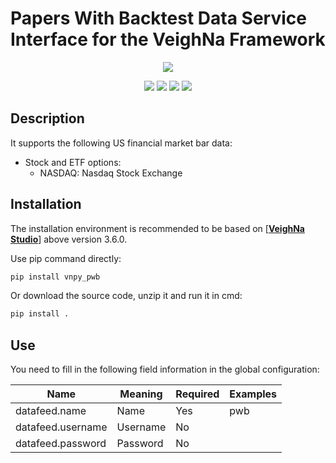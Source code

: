 # Papers With Backtest Data Service Interface for the VeighNa Framework

<p align="center">
  <img src ="https://vnpy.oss-cn-shanghai.aliyuncs.com/vnpy-logo.png"/>
</p>

<p align="center">
    <img src ="https://img.shields.io/badge/version-2.10.15.3-blueviolet.svg"/>
    <img src ="https://img.shields.io/badge/platform-windows|linux|macos-yellow.svg"/>
    <img src ="https://img.shields.io/badge/python-3.7|3.8|3.9|3.10-blue.svg" />
    <img src ="https://img.shields.io/github/license/vnpy/vnpy.svg?color=orange"/>
</p>

## Description

It supports the following US financial market bar data:

* Stock and ETF options:
  * NASDAQ: Nasdaq Stock Exchange


## Installation

The installation environment is recommended to be based on [[**VeighNa Studio**](https://github.com/paperswithbacktest/vnpy)] above version 3.6.0.

Use pip command directly:

```bash
pip install vnpy_pwb
```

Or download the source code, unzip it and run it in cmd:

```bash
pip install .
```

## Use

You need to fill in the following field information in the global configuration:

| Name              | Meaning  | Required | Examples     |
|-------------------|----------|----------|--------------|
| datafeed.name     | Name     | Yes      | pwb          |
| datafeed.username | Username | No       |              |
| datafeed.password | Password | No       |              |
